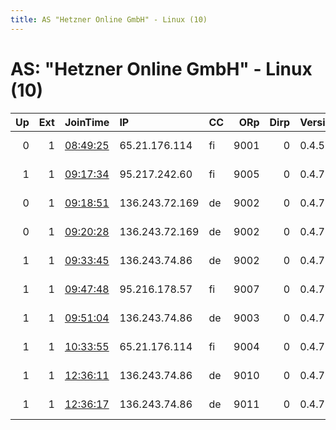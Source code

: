 ```yaml
---
title: AS "Hetzner Online GmbH" - Linux (10)
---
```


# AS: "Hetzner Online GmbH" - Linux (10)

|   Up |   Ext | JoinTime                                                                                              | IP             | CC   |   ORp |   Dirp | Version   | Contact                   | Nickname      |   eFamMembers |
|-----:|------:|:------------------------------------------------------------------------------------------------------|:---------------|:-----|------:|-------:|:----------|:--------------------------|:--------------|--------------:|
|    0 |     1 | [08:49:25](https://nusenu.github.io/OrNetStats/w/relay/22224491AAC302AE6A6BECD467A657346AA0C7C4.html) | 65.21.176.114  | fi   |  9001 |      0 | 0.4.5.16  | tor-relay-contact1337@usu | uhqnode2      |             1 |
|    1 |     1 | [09:17:34](https://nusenu.github.io/OrNetStats/w/relay/14913F291A6EF6CDF47B76BEEB73801308192A6B.html) | 95.217.242.60  | fi   |  9005 |      0 | 0.4.7.13  | tor-relay-contact1337@usu | uhqnode5123   |             1 |
|    0 |     1 | [09:18:51](https://nusenu.github.io/OrNetStats/w/relay/3FB1274A3CD68C6AEE81583ACDFAF21416D9FCDF.html) | 136.243.72.169 | de   |  9002 |      0 | 0.4.7.13  | tor-relay-contact1337@usu | uhqnode7      |             1 |
|    0 |     1 | [09:20:28](https://nusenu.github.io/OrNetStats/w/relay/55FF1DC711C9C3C35FBC633C8B60E6FE15E45F25.html) | 136.243.72.169 | de   |  9002 |      0 | 0.4.7.13  | tor-relay-contact1337@usu | uhqnode7      |             1 |
|    1 |     1 | [09:33:45](https://nusenu.github.io/OrNetStats/w/relay/E3365DA44237623434A394B188E15E3C9327AC48.html) | 136.243.74.86  | de   |  9002 |      0 | 0.4.7.13  | tor-relay-contact1337@usu | uhqnode10     |             1 |
|    1 |     1 | [09:47:48](https://nusenu.github.io/OrNetStats/w/relay/4D179CECBD44B218F9F7855DB273D7CD4CD0DDE0.html) | 95.216.178.57  | fi   |  9007 |      0 | 0.4.7.13  | tor-relay-contact1337@usu | uhqnode564211 |             1 |
|    1 |     1 | [09:51:04](https://nusenu.github.io/OrNetStats/w/relay/B20DFDF5E32EE1FF5BB1023DB25E2CA43BC417A2.html) | 136.243.74.86  | de   |  9003 |      0 | 0.4.7.13  | tor-relay-contact1337@usu | uhqnode99     |             1 |
|    1 |     1 | [10:33:55](https://nusenu.github.io/OrNetStats/w/relay/CDE898E6A13C40292878A408977DD9B5DB658237.html) | 65.21.176.114  | fi   |  9004 |      0 | 0.4.7.13  | tor-relay-contact1337@usu | uhqnode56455  |             1 |
|    1 |     1 | [12:36:11](https://nusenu.github.io/OrNetStats/w/relay/B89608C06EE7144F0EA35A65A83FDDF613D0E684.html) | 136.243.74.86  | de   |  9010 |      0 | 0.4.7.13  | tor-relay-contact1337@usu | uhqnode88     |             1 |
|    1 |     1 | [12:36:17](https://nusenu.github.io/OrNetStats/w/relay/65A87F575DD1467C1B6D0397046B4356370BBBAA.html) | 136.243.74.86  | de   |  9011 |      0 | 0.4.7.13  | tor-relay-contact1337@usu | uhqnode77     |             1 |
